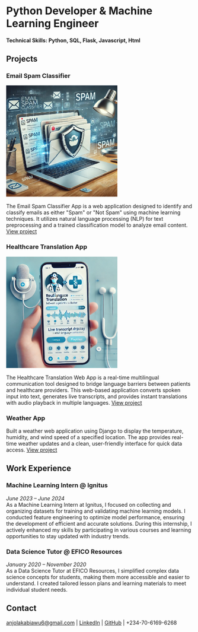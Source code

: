 # Python Developer & Machine Learning Engineer

#### Technical Skills: Python, SQL, Flask, Javascript, Html

## Projects
### **Email Spam Classifier**
<a href="https://email-spam-classifier-kmja.onrender.com">
  <img src="assets/img/spa.jpeg" alt="Email Spam Classifier" width="300">
</a>

The Email Spam Classifier App is a web application designed to identify and classify emails as either "Spam" or "Not Spam" using machine learning techniques. It utilizes natural language processing (NLP) for text preprocessing and a trained classification model to analyze email content.  
[View project](https://email-spam-classifier-kmja.onrender.com)

### **Healthcare Translation App**
<a href="https://healthcare-translation-vqgl.onrender.com">
  <img src="assets/img/health.webp" alt="Healthcare Translation App" width="300">
</a>

The Healthcare Translation Web App is a real-time multilingual communication tool designed to bridge language barriers between patients and healthcare providers. This web-based application converts spoken input into text, generates live transcripts, and provides instant translations with audio playback in multiple languages.
[View project](https://healthcare-translation-vqgl.onrender.com)

### Weather App
<a href="https://weather-app-d-ch9o.onrender.com/">
</a>

Built a weather web application using Django to display the temperature, humidity, and wind speed of a specified location. The app provides real-time weather updates and a clean, user-friendly interface for quick data access.
[View project](https://weather-app-d-ch9o.onrender.com/)

## **Work Experience**
### **Machine Learning Intern @ Ignitus**  
*June 2023 – June 2024*  
As a Machine Learning Intern at Ignitus, I focused on collecting and organizing datasets for training and validating machine learning models. I conducted feature engineering to optimize model performance, ensuring the development of efficient and accurate solutions. During this internship, I actively enhanced my skills by participating in various courses and learning opportunities to stay updated with industry trends.

### **Data Science Tutor @ EFICO Resources**  
*January 2020 – November 2020*  
As a Data Science Tutor at EFICO Resources, I simplified complex data science concepts for students, making them more accessible and easier to understand. I created tailored lesson plans and learning materials to meet individual student needs.

## **Contact**
<a href="mailto:anjolakabiawu6@gmail.com" class="text-secondary underline mt-20">anjolakabiawu6@gmail.com</a> | [LinkedIn](https://www.linkedin.com/in/anjolaiya-kabiawu-778ab2172)  |  [GitHub](https://github.com/anjolakabiawu) | +234-70-6169-6268
